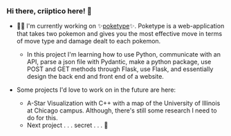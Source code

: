 ### Hi there, criiptico here! 👋

- 👷🏻 I'm currently working on ✨[poketype](https://github.com/criiptico/poketype)✨. Poketype is a web-application that takes two pokemon and gives you the most effective move in terms of move type and damage dealt to each pokemon.
  + In this project I'm learning how to use Python, communicate with an API,
parse a json file with Pydantic, make a python package, use POST and GET methods through Flask, use Flask, and essentially design the back end and front end of a website. 

- Some projects I'd love to work on in the future are here:
  + A-Star Visualization with C++ with a map of the University of Illinois at Chicago campus. Although, there's still some research I need to do for this.
  + Next project . . . secret . . . 🤭



<!--
**criiptico/criiptico** is a ✨ _special_ ✨ repository because its `README.md` (this file) appears on your GitHub profile.

Here are some ideas to get you started:

- 🔭 I’m currently working on ...
- 🌱 I’m currently learning ...
- 👯 I’m looking to collaborate on ...
- 🤔 I’m looking for help with ...
- 💬 Ask me about ...
- 📫 How to reach me: ...
- 😄 Pronouns: ...
- ⚡ Fun fact: ...
-->

